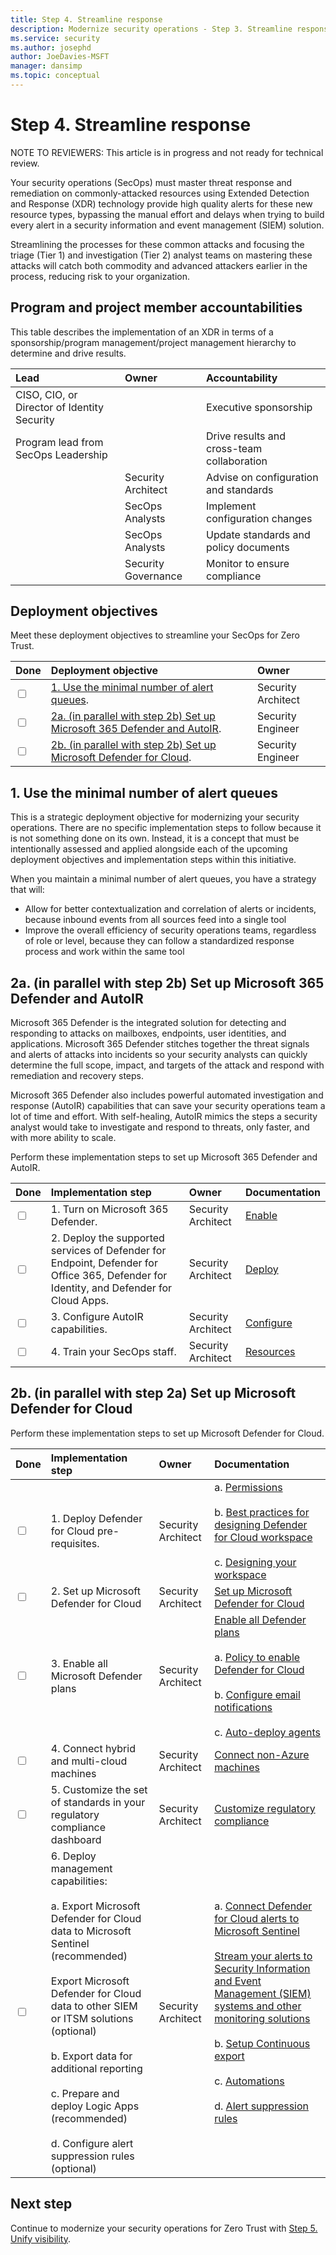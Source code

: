 ```yaml
---
title: Step 4. Streamline response
description: Modernize security operations - Step 3. Streamline response 
ms.service: security
ms.author: josephd
author: JoeDavies-MSFT
manager: dansimp
ms.topic: conceptual
---
```


# Step 4. Streamline response

NOTE TO REVIEWERS: This article is in progress and not ready for technical review.

Your security operations (SecOps) must master threat response and remediation on commonly-attacked resources using Extended Detection and Response (XDR) technology provide high quality alerts for these new resource types, bypassing the manual effort and delays when trying to build every alert in a security information and event management (SIEM) solution. 

Streamlining the processes for these common attacks and focusing the triage (Tier 1) and investigation (Tier 2) analyst teams on mastering these attacks will catch both commodity and advanced attackers earlier in the process, reducing risk to your organization. 

## Program and project member accountabilities

This table describes the implementation of an XDR in terms of a sponsorship/program management/project management hierarchy to determine and drive results.

| Lead | Owner | Accountability |
|:-------|:-------|:-----|
|  CISO, CIO, or Director of Identity Security | | Executive sponsorship |
| Program lead from SecOps Leadership| | Drive results and cross-team collaboration |
| | Security Architect  | Advise on configuration and standards |
| | SecOps Analysts | Implement configuration changes |
| | SecOps Analysts | Update standards and policy documents |
| | Security Governance | Monitor to ensure compliance |

## Deployment objectives

Meet these deployment objectives to streamline your SecOps for Zero Trust.

| Done | Deployment objective | Owner |
|:-------|:-------|:-----|
| <input type="checkbox" /> | [1. Use the minimal number of alert queues](#singlequeue). | Security Architect |
| <input type="checkbox" /> | [2a. (in parallel with step 2b) Set up Microsoft 365 Defender and AutoIR](#m365xdr). | Security Engineer |
| <input type="checkbox" /> | [2b. (in parallel with step 2b) Set up Microsoft Defender for Cloud](#azurexdr). | Security Engineer |

<a id="singlequeue"></a>
## 1. Use the minimal number of alert queues

This is a strategic deployment objective for modernizing your security operations. There are no specific implementation steps to follow because it is not something done on its own. Instead, it is a concept that must be intentionally assessed and applied alongside each of the upcoming deployment objectives and implementation steps within this initiative.

When you maintain a minimal number of alert queues, you have a strategy that will:

- Allow for better contextualization and correlation of alerts or incidents, because inbound events from all sources feed into a single tool
- Improve the overall efficiency of security operations teams, regardless of role or level, because they can follow a standardized response process and work within the same tool


<a id="m365xdr"></a>
## 2a. (in parallel with step 2b) Set up Microsoft 365 Defender and AutoIR

<!--
NOTES FROM THE OUTLINE: This section will contain the deployment objectives and technical deployment instructions for Microsoft 365 Defender (previously Microsoft Threat Protection). It should include Endpoint, Email (O365), and Identity. This section will also contain the deployment objectives and technical deployment instructions for the Automated investigation and response (AutoIR) feature in Microsoft 365 Defender.
--> 

Microsoft 365 Defender is the integrated solution for detecting and responding to attacks on mailboxes, endpoints, user identities, and applications. Microsoft 365 Defender stitches together the threat signals and alerts of attacks into incidents so your security analysts can quickly determine the full scope, impact, and targets of the attack and respond with remediation and recovery steps.

Microsoft 365 Defender also includes powerful automated investigation and response (AutoIR) capabilities that can save your security operations team a lot of time and effort. With self-healing, AutoIR mimics the steps a security analyst would take to investigate and respond to threats, only faster, and with more ability to scale.

Perform these implementation steps to set up Microsoft 365 Defender and AutoIR.


| Done | Implementation step | Owner | Documentation |
|:-------|:-------|:-----|:-----|
| <input type="checkbox" /> | 1. Turn on Microsoft 365 Defender. | Security Architect | [Enable](/microsoft-365/security/defender/m365d-enable) |
| <input type="checkbox" /> | 2. Deploy the supported services of Defender for Endpoint, Defender for Office 365, Defender for Identity, and Defender for Cloud Apps. | Security Architect | [Deploy](/microsoft-365/security/defender/deploy-supported-services) |
| <input type="checkbox" /> | 3. Configure AutoIR capabilities. | Security Architect | [Configure](/microsoft-365/security/defender/m365d-configure-auto-investigation-response) |
| <input type="checkbox" /> | 4. Train your SecOps staff. | Security Architect | [Resources](/microsoft-365/security/defender/microsoft-365-defender-train-security-staff) |


<a id="azurexdr"></a>
## 2b. (in parallel with step 2a) Set up Microsoft Defender for Cloud

<!--
NOTES FROM THE OUTLINE: This section will contain the deployment objectives and technical deployment instructions for Azure Defender for Cloud (previously Azure Defender or Azure Security Center). This deployment objective does not have any dependencies with 2a Setting up M365 XDR and setting up AutoIR, so customers can choose to deploy it in parallel if desired.
--> 

Perform these implementation steps to set up Microsoft Defender for Cloud.

| Done | Implementation step | Owner | Documentation |
|:-------|:-------|:-----|:-----|
| <input type="checkbox" /> | 1. Deploy Defender for Cloud pre-requisites. | Security Architect | a. [Permissions](/azure/defender-for-cloud/permissions)  <BR><BR> b. [Best practices for designing Defender for Cloud workspace](https://techcommunity.microsoft.com/t5/microsoft-sentinel-blog/best-practices-for-designing-a-microsoft-sentinel-or-azure/ba-p/832574) <BR><br> c. [Designing your workspace](/azure/azure-monitor/logs/design-logs-deployment#important-considerations-for-an-access-control-strategy) |
| <input type="checkbox" /> | 2. Set up Microsoft Defender for Cloud | Security Architect | [Set up Microsoft Defender for Cloud](/azure/defender-for-cloud/get-started) |
| <input type="checkbox" /> | 3.  Enable all Microsoft Defender plans  | Security Architect | [Enable all Defender plans ](/azure/defender-for-cloud/enable-enhanced-security) <BR><BR> a. [Policy to enable Defender for Cloud](https://github.com/Azure/Microsoft-Defender-for-Cloud/tree/main/Pricing%20&%20Settings/Azure%20Policy%20definitions/Azure%20Defender%20Plans) <BR><BR> b. [Configure email notifications](/azure/defender-for-cloud/configure-email-notifications) <BR><BR> c. [Auto-deploy agents](/azure/defender-for-cloud/enable-data-collection?tabs=autoprovision-feature) |
| <input type="checkbox" /> | 4. Connect hybrid and multi-cloud machines | Security Architect | [Connect non-Azure machines](/azure/defender-for-cloud/quickstart-onboard-machines?pivots=azure-arc) |
| <input type="checkbox" /> | 5. Customize the set of standards in your regulatory compliance dashboard | Security Architect | [Customize regulatory compliance](/azure/defender-for-cloud/update-regulatory-compliance-packages) |
| <input type="checkbox" /> | 6. Deploy management capabilities: <BR><BR>  a. Export Microsoft Defender for Cloud data to Microsoft Sentinel (recommended) <BR><BR> Export Microsoft Defender for Cloud data to other SIEM or ITSM solutions (optional) <BR><BR>  b. Export data for additional reporting  <BR><BR> c. Prepare and deploy Logic Apps (recommended)  <BR><BR>  d. Configure alert suppression rules (optional)  | Security Architect | a. [Connect Defender for Cloud alerts to Microsoft Sentinel](/azure/sentinel/connect-defender-for-cloud) <BR><BR> [Stream your alerts to Security Information and Event Management (SIEM) systems and other monitoring solutions](/azure/defender-for-cloud/export-to-siem) <br><BR> b. [Setup Continuous export](/azure/defender-for-cloud/continuous-export?tabs=azure-portal) <br><BR> c. [Automations](/azure/defender-for-cloud/quickstart-automation-alert) <BR><BR> d. [Alert suppression rules](/azure/defender-for-cloud/alerts-suppression-rules) |


## Next step

Continue to modernize your security operations for Zero Trust with [Step 5. Unify visibility](modernize-security-operations-unify-visibility.md).
